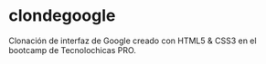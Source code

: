 # clondegoogle
Clonación de interfaz de Google creado con HTML5  &amp; CSS3 en el bootcamp de Tecnolochicas PRO.
